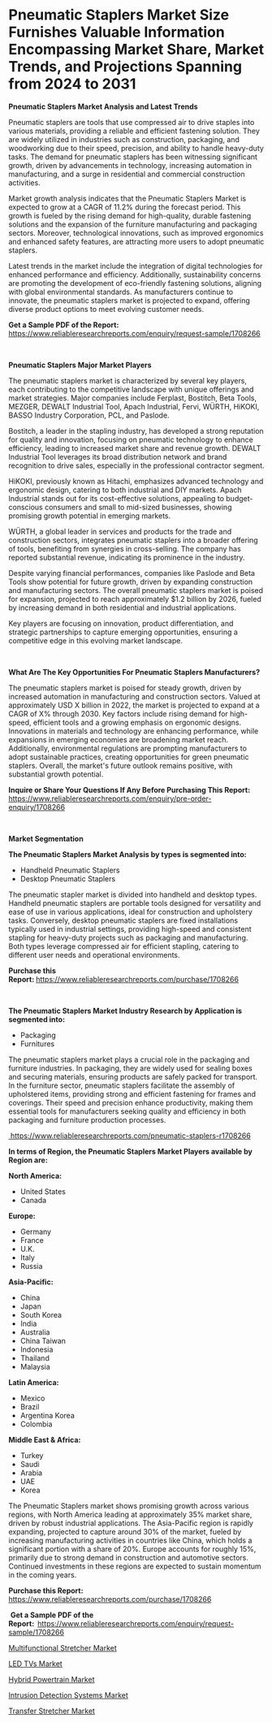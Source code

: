 <p><h1>Pneumatic Staplers Market Size Furnishes Valuable Information Encompassing Market Share, Market Trends, and Projections Spanning from 2024 to 2031</h1></p><p><strong>Pneumatic Staplers Market Analysis and Latest Trends</strong></p>
<p><p>Pneumatic staplers are tools that use compressed air to drive staples into various materials, providing a reliable and efficient fastening solution. They are widely utilized in industries such as construction, packaging, and woodworking due to their speed, precision, and ability to handle heavy-duty tasks. The demand for pneumatic staplers has been witnessing significant growth, driven by advancements in technology, increasing automation in manufacturing, and a surge in residential and commercial construction activities.</p><p>Market growth analysis indicates that the Pneumatic Staplers Market is expected to grow at a CAGR of 11.2% during the forecast period. This growth is fueled by the rising demand for high-quality, durable fastening solutions and the expansion of the furniture manufacturing and packaging sectors. Moreover, technological innovations, such as improved ergonomics and enhanced safety features, are attracting more users to adopt pneumatic staplers. </p><p>Latest trends in the market include the integration of digital technologies for enhanced performance and efficiency. Additionally, sustainability concerns are promoting the development of eco-friendly fastening solutions, aligning with global environmental standards. As manufacturers continue to innovate, the pneumatic staplers market is projected to expand, offering diverse product options to meet evolving customer needs.</p></p>
<p><strong>Get a Sample PDF of the Report:&nbsp;</strong> <a href="https://www.reliableresearchreports.com/enquiry/request-sample/1708266?utm_campaign=3&utm_medium=2&utm_source=Github&utm_content=ia&utm_term=18122024&utm_id=pneumatic-staplers">https://www.reliableresearchreports.com/enquiry/request-sample/1708266</a></p>
<p>&nbsp;</p>
<p><strong>Pneumatic Staplers Major Market Players</strong></p>
<p><p>The pneumatic staplers market is characterized by several key players, each contributing to the competitive landscape with unique offerings and market strategies. Major companies include Ferplast, Bostitch, Beta Tools, MEZGER, DEWALT Industrial Tool, Apach Industrial, Fervi, WÜRTH, HiKOKI, BASSO Industry Corporation, PCL, and Paslode. </p><p>Bostitch, a leader in the stapling industry, has developed a strong reputation for quality and innovation, focusing on pneumatic technology to enhance efficiency, leading to increased market share and revenue growth. DEWALT Industrial Tool leverages its broad distribution network and brand recognition to drive sales, especially in the professional contractor segment. </p><p>HiKOKI, previously known as Hitachi, emphasizes advanced technology and ergonomic design, catering to both industrial and DIY markets. Apach Industrial stands out for its cost-effective solutions, appealing to budget-conscious consumers and small to mid-sized businesses, showing promising growth potential in emerging markets.</p><p>WÜRTH, a global leader in services and products for the trade and construction sectors, integrates pneumatic staplers into a broader offering of tools, benefiting from synergies in cross-selling. The company has reported substantial revenue, indicating its prominence in the industry.</p><p>Despite varying financial performances, companies like Paslode and Beta Tools show potential for future growth, driven by expanding construction and manufacturing sectors. The overall pneumatic staplers market is poised for expansion, projected to reach approximately $1.2 billion by 2026, fueled by increasing demand in both residential and industrial applications.</p><p>Key players are focusing on innovation, product differentiation, and strategic partnerships to capture emerging opportunities, ensuring a competitive edge in this evolving market landscape.</p></p>
<p>&nbsp;</p>
<p><strong>What Are The Key Opportunities For Pneumatic Staplers Manufacturers?</strong></p>
<p><p>The pneumatic staplers market is poised for steady growth, driven by increased automation in manufacturing and construction sectors. Valued at approximately USD X billion in 2022, the market is projected to expand at a CAGR of X% through 2030. Key factors include rising demand for high-speed, efficient tools and a growing emphasis on ergonomic designs. Innovations in materials and technology are enhancing performance, while expansions in emerging economies are broadening market reach. Additionally, environmental regulations are prompting manufacturers to adopt sustainable practices, creating opportunities for green pneumatic staplers. Overall, the market's future outlook remains positive, with substantial growth potential.</p></p>
<p><strong>Inquire or Share Your Questions If Any Before Purchasing This Report:</strong> <a href="https://www.reliableresearchreports.com/enquiry/pre-order-enquiry/1708266?utm_campaign=3&utm_medium=2&utm_source=Github&utm_content=ia&utm_term=18122024&utm_id=pneumatic-staplers">https://www.reliableresearchreports.com/enquiry/pre-order-enquiry/1708266</a></p>
<p>&nbsp;</p>
<p><strong>Market Segmentation</strong></p>
<p><strong>The Pneumatic Staplers Market Analysis by types is segmented into:</strong></p>
<p><ul><li>Handheld Pneumatic Staplers</li><li>Desktop Pneumatic Staplers</li></ul></p>
<p><p>The pneumatic stapler market is divided into handheld and desktop types. Handheld pneumatic staplers are portable tools designed for versatility and ease of use in various applications, ideal for construction and upholstery tasks. Conversely, desktop pneumatic staplers are fixed installations typically used in industrial settings, providing high-speed and consistent stapling for heavy-duty projects such as packaging and manufacturing. Both types leverage compressed air for efficient stapling, catering to different user needs and operational environments.</p></p>
<p><strong>Purchase this Report:&nbsp;</strong><a href="https://www.reliableresearchreports.com/purchase/1708266?utm_campaign=3&utm_medium=2&utm_source=Github&utm_content=ia&utm_term=18122024&utm_id=pneumatic-staplers">https://www.reliableresearchreports.com/purchase/1708266</a></p>
<p>&nbsp;</p>
<p><strong>The Pneumatic Staplers Market Industry Research by Application is segmented into:</strong></p>
<p><ul><li>Packaging</li><li>Furnitures</li></ul></p>
<p><p>The pneumatic staplers market plays a crucial role in the packaging and furniture industries. In packaging, they are widely used for sealing boxes and securing materials, ensuring products are safely packed for transport. In the furniture sector, pneumatic staplers facilitate the assembly of upholstered items, providing strong and efficient fastening for frames and coverings. Their speed and precision enhance productivity, making them essential tools for manufacturers seeking quality and efficiency in both packaging and furniture production processes.</p></p>
<p><a href="https://www.reliableresearchreports.com/pneumatic-staplers-r1708266?utm_campaign=3&utm_medium=2&utm_source=Github&utm_content=ia&utm_term=18122024&utm_id=pneumatic-staplers">&nbsp;https://www.reliableresearchreports.com/pneumatic-staplers-r1708266</a></p>
<p><strong>In terms of Region, the Pneumatic Staplers Market Players available by Region are:</strong></p>
<p>
    <p> <strong> North America: </strong>
        <ul>
            <li>United States</li>
            <li>Canada</li>
        </ul>
        </p> 
    <p> <strong> Europe: </strong>
        <ul>
            <li>Germany</li>
            <li>France</li>
            <li>U.K.</li>
            <li>Italy</li>
            <li>Russia</li>
        </ul>
        </p> 
    <p> <strong> Asia-Pacific: </strong>
        <ul>
            <li>China</li>
            <li>Japan</li>
            <li>South Korea</li>
            <li>India</li>
            <li>Australia</li>
            <li>China Taiwan</li>
            <li>Indonesia</li>
            <li>Thailand</li>
            <li>Malaysia</li>
        </ul>
        </p> 
    <p> <strong> Latin America: </strong>
        <ul>
            <li>Mexico</li>
            <li>Brazil</li>
            <li>Argentina Korea</li>
            <li>Colombia</li>
        </ul>
        </p> 
    <p> <strong> Middle East & Africa: </strong>
        <ul>
            <li>Turkey</li>
            <li>Saudi</li>
            <li>Arabia</li>
            <li>UAE</li>
            <li>Korea</li>
        </ul>
    </p>
    </p>
<p><p>The Pneumatic Staplers market shows promising growth across various regions, with North America leading at approximately 35% market share, driven by robust industrial applications. The Asia-Pacific region is rapidly expanding, projected to capture around 30% of the market, fueled by increasing manufacturing activities in countries like China, which holds a significant portion with a share of 20%. Europe accounts for roughly 15%, primarily due to strong demand in construction and automotive sectors. Continued investments in these regions are expected to sustain momentum in the coming years.</p></p>
<p><strong>Purchase this Report: </strong><a href="https://www.reliableresearchreports.com/purchase/1708266?utm_campaign=3&utm_medium=2&utm_source=Github&utm_content=ia&utm_term=18122024&utm_id=pneumatic-staplers">https://www.reliableresearchreports.com/purchase/1708266</a></p>
<p>&nbsp;<strong>Get a Sample PDF of the Report:&nbsp;&nbsp;</strong><a href="https://www.reliableresearchreports.com/enquiry/request-sample/1708266?utm_campaign=3&utm_medium=2&utm_source=Github&utm_content=ia&utm_term=18122024&utm_id=pneumatic-staplers">https://www.reliableresearchreports.com/enquiry/request-sample/1708266</a></p>
<p><strong></strong></p>
<p><p><a href="https://github.com/mauripalmi/Market-Research-Report-List-5/blob/main/multifunctional-stretcher-market.md?utm_campaign=3&utm_medium=2&utm_source=Github&utm_content=ia&utm_term=18122024&utm_id=pneumatic-staplers">Multifunctional Stretcher Market</a></p><p><a href="https://www.linkedin.com/pulse/a-mkt-nova-vc8zf?utm_campaign=3&utm_medium=2&utm_source=Github&utm_content=ia&utm_term=18122024&utm_id=pneumatic-staplers">LED TVs Market</a></p><p><a href="https://www.linkedin.com/pulse/deep-dive-hybrid-powertrain-market-itstrends-segmentation-competitive-kzdxf?utm_campaign=3&utm_medium=2&utm_source=Github&utm_content=ia&utm_term=18122024&utm_id=pneumatic-staplers">Hybrid Powertrain Market</a></p><p><a href="https://www.linkedin.com/pulse/intrusion-detection-systems-market-booms-94-growth-rate-2031-u3hmf?utm_campaign=3&utm_medium=2&utm_source=Github&utm_content=ia&utm_term=18122024&utm_id=pneumatic-staplers">Intrusion Detection Systems Market</a></p><p><a href="https://github.com/gulaimolin/Market-Research-Report-List-6/blob/main/transfer-stretcher-market.md?utm_campaign=3&utm_medium=2&utm_source=Github&utm_content=ia&utm_term=18122024&utm_id=pneumatic-staplers">Transfer Stretcher Market</a></p></p>